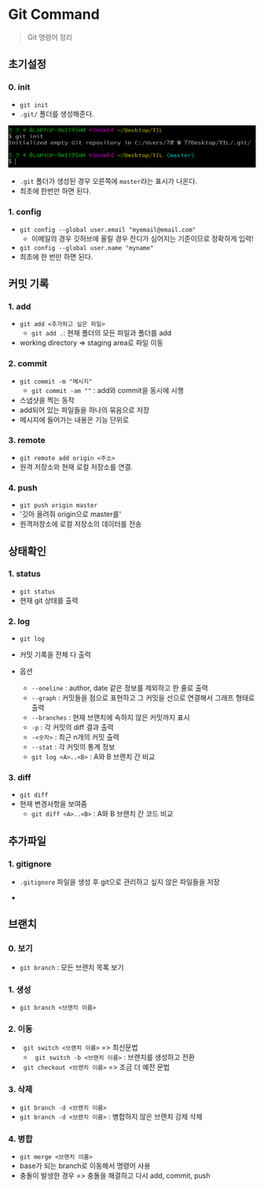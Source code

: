 # Git Command

> Git 명령어 정리



## 초기설정

### 0. init

- `git init`
- `.git/` 폴더를 생성해준다.

![init](init.PNG)
- `.git` 폴더가 생성된 경우 오른쪽에 `master`라는 표시가 나온다.
- 최초에 한번만 하면 된다.

### 1. config

- `git config --global user.email "myemail@email.com"`
  - 이메일의 경우 깃허브에 올릴 경우 잔디가 심어지는 기준이므로 정확하게 입력!
- `git config --global user.name "myname"`
- 최초에 한 번만 하면 된다.



## 커밋 기록

### 1. add

- `git add <추가하고 싶은 파일>`
  - `git add .`: 현재 폴더의 모든 파일과 폴더를 add
- working directory => staging area로 파일 이동

### 2. commit

- `git commit -m "메시지"`
  - `git commit -am ""` : add와 commit을 동시에 시행
- 스냅샷을 찍는 동작
- add되어 있는 파일들을 하나의 묶음으로 저장
- 메시지에 들어가는 내용은 기능 단위로

### 3. remote

- `git remote add origin <주소>`
- 원격 저장소와 현재 로컬 저장소를 연결.

### 4. push

- `git push origin master`
- '깃아 올려줘 origin으로 master를'
- 원격저장소에 로컬 저장소의 데이터를 전송



## 상태확인

### 1. status

- `git status`
- 현재 git 상태를 출력

### 2. log

- `git log`
- 커밋 기록을 전체 다 출력

- 옵션
  - `--oneline` : author, date 같은 정보를 제외하고 한 줄로 출력
  - `--graph` : 커밋들을 점으로 표현하고 그 커밋을 선으로 연결해서 그래프 형태로 출력
  - `--branches` : 현재 브랜치에 속하지 않은 커밋까지 표시
  - `-p` : 각 커밋의 diff 결과 출력
  - `-<숫자>` : 최근 n개의 커밋 출력
  - `--stat` : 각 커밋의 통계 정보
  - `git log <A>..<B>` : A와 B 브랜치 간 비교
### 3. diff

- `git diff`
- 현재 변경사항을 보여줌
  - `git diff <A>..<B>` : A와 B 브랜치 간 코드 비교



## 추가파일

### 1. gitignore

- `.gitignore` 파일을 생성 후 git으로 관리하고 싶지 않은 파일들을 저장

- [gitignore]: gitignore.io



## 브랜치

### 0. 보기

- `git branch` : 모든 브랜치 목록 보기

### 1. 생성

- `git branch <브랜치 이름>`

### 2. 이동

- ` git switch <브랜치 이름>` => 최신문법
  - ` git switch -b <브랜치 이름>` : 브랜치를 생성하고 전환
- ` git checkout <브랜치 이름>` => 조금 더 예전 문법

### 3. 삭제

- `git branch -d <브랜치 이름>`
- `git branch -d <브랜치 이름>` : 병합하지 않은 브랜치 강제 삭제

### 4. 병합

- `git merge <브랜치 이름>`
- base가 되는 branch로 이동해서 명령어 사용
- 충돌이 발생한 경우 => 충돌을 해결하고 다시 add, commit, push 